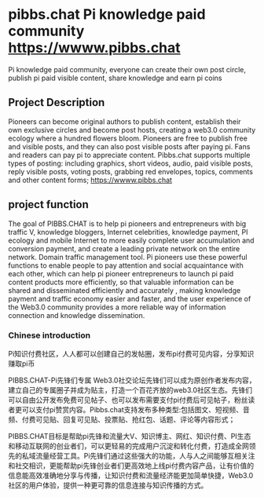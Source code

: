 # pibbs.chat  Pi knowledge paid community https://wwww.pibbs.chat
Pi knowledge paid community, everyone can create their own post circle, publish pi paid visible content, share knowledge and earn pi coins



## Project Description
Pioneers can become original authors to publish content, establish their own exclusive circles and become post hosts, creating a web3.0 community ecology where a hundred flowers bloom. Pioneers are free to publish free and visible posts, and they can also post visible posts after paying pi. Fans and readers can pay pi to appreciate content. Pibbs.chat supports multiple types of posting: including graphics, short videos, audio, paid visible posts, reply visible posts, voting posts, grabbing red envelopes, topics, comments and other content forms;
https://wwww.pibbs.chat

## project function

The goal of PIBBS.CHAT is to help pi pioneers and entrepreneurs with big traffic V, knowledge bloggers, Internet celebrities, knowledge payment, PI ecology and mobile Internet to more easily complete user accumulation and conversion payment, and create a leading private network on the entire network. Domain traffic management tool. Pi pioneers use these powerful functions to enable people to pay attention and social acquaintance with each other, which can help pi pioneer entrepreneurs to launch pi paid content products more efficiently, so that valuable information can be shared and disseminated efficiently and accurately , making knowledge payment and traffic economy easier and faster, and the user experience of the Web3.0 community provides a more reliable way of information connection and knowledge dissemination.

### Chinese introduction
Pi知识付费社区，人人都可以创建自己的发帖圈，发布pi付费可见内容，分享知识赚取pi币

PIBBS.CHAT-Pi先锋们专属 Web3.0社交论坛先锋们可以成为原创作者发布内容，建立自己的专属圈子并成为贴主，打造一个百花齐放的web3.0社区生态。先锋们可以自由公开发布免费可见帖子、也可以发布需要支付pi付费后可见帖子，粉丝读者更可以支付pi赞赏内容。Pibbs.chat支持发布多种类型:包括图文、短视频、音频、付费可见贴、回复可见贴、投票贴、抢红包、话题、评论等内容形式；

PIBBS.CHAT目标是帮助pi先锋和流量大V、知识博主、网红、知识付费、PI生态和移动互联网的创业者们，可以更轻易的完成用户沉淀和转化付费，打造成全网领先的私域流量经营工具。Pi先锋们通过这些强大的功能，人与人之间能够互相关注和社交相识，更能帮助pi先锋创业者们更高效地上线pi付费内容产品，让有价值的信息能高效准确地分享与传播，让知识付费和流量经济能更加简单快捷，Web3.0社区的用户体验，提供一种更可靠的信息连接与知识传播的方式。
